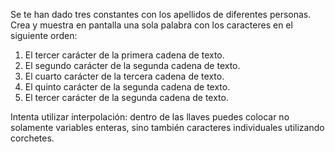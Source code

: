 Se te han dado tres constantes con los apellidos de diferentes personas. Crea y muestra en pantalla una sola palabra con los caracteres en el siguiente orden:

1. El tercer carácter de la primera cadena de texto.
2. El segundo carácter de la segunda cadena de texto.
3. El cuarto carácter de la tercera cadena de texto.
4. El quinto carácter de la segunda cadena de texto.
5. El tercer carácter de la segunda cadena de texto.

Intenta utilizar interpolación: dentro de las llaves puedes colocar no solamente variables enteras, sino también caracteres individuales utilizando corchetes.
